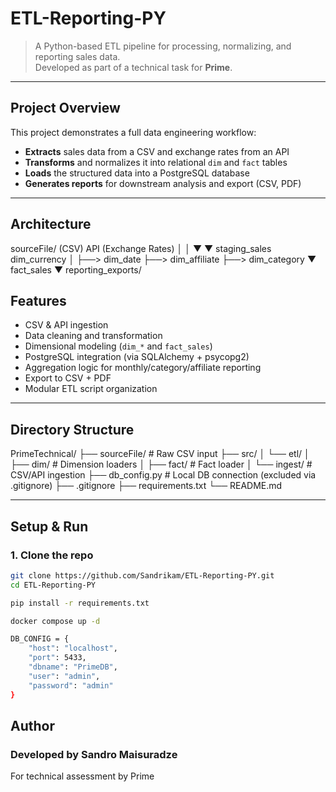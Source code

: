 # ETL-Reporting-PY

> A Python-based ETL pipeline for processing, normalizing, and reporting sales data.  
> Developed as part of a technical task for **Prime**.

---

## Project Overview

This project demonstrates a full data engineering workflow:

- **Extracts** sales data from a CSV and exchange rates from an API
- **Transforms** and normalizes it into relational `dim` and `fact` tables
- **Loads** the structured data into a PostgreSQL database
- **Generates reports** for downstream analysis and export (CSV, PDF)

---

## Architecture
sourceFile/ (CSV) API (Exchange Rates)
│                     │
▼                     ▼
staging_sales dim_currency
│
├──> dim_date
├──> dim_affiliate
├──> dim_category
▼
fact_sales
▼
reporting_exports/

## Features

- CSV & API ingestion
- Data cleaning and transformation
- Dimensional modeling (`dim_*` and `fact_sales`)
- PostgreSQL integration (via SQLAlchemy + psycopg2)
- Aggregation logic for monthly/category/affiliate reporting
- Export to CSV + PDF
-  Modular ETL script organization

---

## Directory Structure

PrimeTechnical/
├── sourceFile/ # Raw CSV input
├── src/
│ └── etl/
│ ├── dim/ # Dimension loaders
│ ├── fact/ # Fact loader
│ └── ingest/ # CSV/API ingestion
├── db_config.py # Local DB connection (excluded via .gitignore)
├── .gitignore
├── requirements.txt
└── README.md

---

## Setup & Run

### 1. Clone the repo

```bash
git clone https://github.com/Sandrikam/ETL-Reporting-PY.git
cd ETL-Reporting-PY

pip install -r requirements.txt

docker compose up -d

DB_CONFIG = {
    "host": "localhost",
    "port": 5433,
    "dbname": "PrimeDB",
    "user": "admin",
    "password": "admin"
}
```
## Author
### Developed by Sandro Maisuradze
For technical assessment by Prime